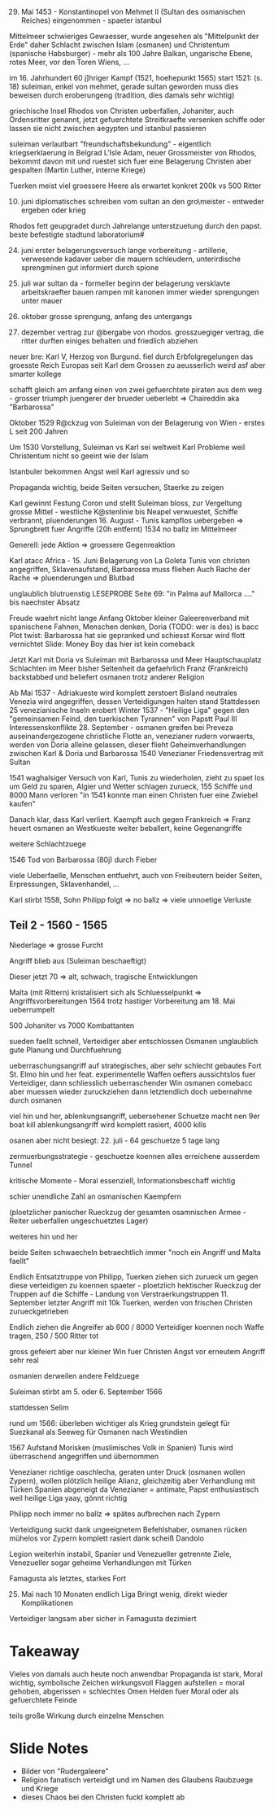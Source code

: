 29. Mai 1453 - Konstantinopel von Mehmet II (Sultan des osmanischen Reiches) eingenommen - spaeter istanbul

Mittelmeer schwieriges Gewaesser, wurde angesehen als "Mittelpunkt der Erde"
daher Schlacht zwischen Islam (osmanen) und Christentum (spanische Habsburger) - mehr als 100 Jahre
Balkan, ungarische Ebene, rotes Meer, vor den Toren Wiens, ...

im 16. Jahrhundert 60 j]hriger Kampf (1521, hoehepunkt 1565)
start 1521: (s. 18)
suleiman, enkel von mehmet, gerade sultan geworden
muss dies beweisen durch eroberungeng (tradition, dies damals sehr wichtig)

griechische Insel Rhodos von Christen ueberfallen, Johaniter, auch Ordensritter genannt, jetzt gefuerchtete Streitkraefte
versenken schiffe oder lassen sie nicht zwischen aegypten und istanbul passieren

suleiman verlautbart "freundschaftsbekundung" - eigentlich kriegserklaerung in Belgrad
L'Isle Adam, neuer Grossmeister von Rhodos, bekommt davon mit und ruestet sich fuer eine Belagerung
Christen aber gespalten (Martin Luther, interne Kriege)

Tuerken meist viel groessere Heere als erwartet
konkret 200k vs 500 Ritter

10. juni diplomatisches schreiben vom sultan an den gro\meister - entweder ergeben oder krieg

Rhodos fett geupgradet durch Jahrelange unterstzuetung durch den papst. beste befestigte stadtund laboratorium#

24. juni erster belagerungsversuch
lange vorbereitung - artillerie, verwesende kadaver ueber die mauern schleudern, unterirdische sprengminen
gut informiert durch spione
28. juli war sultan da - formeller beginn der belagerung
versklavte arbeitskraefter bauen rampen mit kanonen
immer wieder sprengungen unter mauer

10. oktober grosse sprengung, anfang des untergangs

20. dezember vertrag zur @bergabe von rhodos. grosszuegiger vertrag, die ritter durften einiges behalten und friedlich abziehen

neuer bre: Karl V, Herzog von Burgund. fiel durch Erbfolgregelungen das groesste Reich Europas seit Karl dem Grossen zu
aeusserlich weird asf aber smarter kollege

schafft gleich am anfang einen von zwei gefuerchtete piraten aus dem weg - grosser triumph
juengerer der brueder ueberlebt => Chaireddin aka "Barbarossa"

Oktober 1529 R@ckzug von Suleiman von der Belagerung von Wien - erstes L seit 200 Jahren

Um 1530 Vorstellung, Suleiman vs Karl sei weltweit
Karl Probleme weil Christentum nicht so geeint wie der Islam

Istanbuler bekommen Angst weil Karl agressiv und so

Propaganda wichtig, beide Seiten versuchen, Staerke zu zeigen

Karl gewinnt Festung Coron und stellt Suleiman bloss, zur Vergeltung grosse Mittel - westliche K@stenlinie bis Neapel verwuestet, Schiffe verbrannt, pluenderungen
16. August - Tunis kampflos uebergeben => Sprungbrett fuer Angriffe (20h entfernt)
1534 no ballz im Mittelmeer

Generell: jede Aktion => groessere Gegenreaktion

Karl atacc Africa - 15. Juni Belagerung von La Goleta
Tunis von christen angegriffen, Sklavenaufstand, Barbarossa muss fliehen
Auch Rache der Rache => pluenderungen und Blutbad

unglaublich blutruenstig
LESEPROBE Seite 69: "in Palma auf Mallorca ...." bis naechster Absatz

Freude waehrt nicht lange
Anfang Oktober kleiner Galeerenverband mit spanischene Fahnen, Menschen denken, Doria (TODO: wer is des) is bacc
Plot twist: Barbarossa hat sie gepranked und schiesst
Korsar wird flott vernichtet
Slide: Money Boy das hier ist kein comeback

Jetzt Karl mit Doria vs Suleiman mit Barbarossa und Meer Hauptschauplatz
Schlachten im Meer bisher Seltenheit da gefaehrlich
Franz (Frankreich) backstabbed und beliefert osmanen trotz anderer Religion

Ab Mai 1537 - Adriakueste wird komplett zerstoert
Bisland neutrales Venezia wird angegriffen, dessen Verteidigungen halten stand
Stattdessen 25 venezianische Inseln erobert
Winter 1537 - "Heilige Liga" gegen den "gemeinsamen Feind, den tuerkischen Tyrannen" von Papstt Paul III
Interessenskonflikte
28. September - osmanen greifen bei Preveza auseinandergezogene christliche Flotte an, venezianer rudern vorwaerts, werden von Doria alleine gelassen, dieser flieht
Geheimverhandlungen zwischen Karl & Doria und Barbarossa
1540 Venezianer Friedensvertrag mit Sultan

1541 waghalsiger Versuch von Karl, Tunis zu wiederholen, zieht zu spaet los um Geld zu sparen, Algier und Wetter schlagen zurueck, 155 Schiffe und 8000 Mann verloren
"in 1541 konnte man einen Christen fuer eine Zwiebel kaufen"

Danach klar, dass Karl verliert. Kaempft auch gegen Frankreich => Franz heuert osmanen an
Westkueste weiter beballert, keine Gegenangriffe

weitere Schlachtzuege

1546 Tod von Barbarossa (80j) durch Fieber

viele Ueberfaelle, Menschen entfuehrt, auch von Freibeutern beider Seiten, Erpressungen, Sklavenhandel, ...

Karl stirbt 1558, Sohn Philipp folgt => no ballz => viele unnoetige Verluste

## Teil 2 - 1560 - 1565
Niederlage => grosse Furcht

Angriff blieb aus (Suleiman beschaeftigt)

Dieser jetzt 70 => alt, schwach, tragische Entwicklungen

Malta (mit Rittern) kristalisiert sich als Schluesselpunkt => Angriffsvorbereitungen 1564
trotz hastiger Vorbereitung am 18. Mai ueberrumpelt

500 Johaniter vs 7000 Kombattanten

sueden faellt schnell, Verteidiger aber entschlossen
Osmanen unglaublich gute Planung und Durchfuehrung

ueberraschungsangriff auf strategisches, aber sehr schlecht gebautes Fort St. Elmo
hin und her feat. experimentelle Waffen
oefters aussichtslos fuer Verteidiger, dann schliesslich ueberraschender Win
osmanen comebacc aber muessen wieder zuruckziehen
dann letztendlich doch uebernahme durch osmanen

viel hin und her, ablenkungsangriff, uebersehener Schuetze macht nen 9er boat kill
ablenkungsangriff wird komplett rasiert, 4000 kills

osanen aber nicht besiegt: 22. juli - 64 geschuetze 5 tage lang

zermuerbungsstrategie - geschuetze koennen alles erreichene
ausserdem Tunnel

kritische Momente - Moral essenziell, Informationsbeschaff wichtig

schier unendliche Zahl an osmanischen Kaempfern

(ploetzlicher panischer Rueckzug der gesamten osamnischen Armee - Reiter ueberfallen ungeschuetztes Lager)

weiteres hin und her

beide Seiten schwaecheln betraechtlich
immer "noch ein Angriff und Malta faellt"

Endlich Entsatztruppe von Philipp, Tuerken ziehen sich zurueck um gegen diese verteidigen zu koennen
spaeter - ploetzlich hektischer Rueckzug der Truppen auf die Schiffe - Landung von Verstraerkungstruppen
11. September letzter Angriff mit 10k Tuerken, werden von frischen Christen zurueckgetrieben

Endlich ziehen die Angreifer ab
600 / 8000 Verteidiger koennen noch Waffe tragen, 250 / 500 Ritter tot

gross gefeiert aber nur kleiner Win fuer Christen
Angst vor erneutem Angriff sehr real

osmanien derweilen andere Feldzuege

Suleiman stirbt am 5. oder 6. September 1566

stattdessen Selim

rund um 1566: überleben wichtiger als Krieg
grundstein gelegt für Suezkanal als Seeweg für Osmanen nach Westindien

1567 Aufstand Morisken (muslimisches Volk in Spanien)
Tunis wird überraschend angegriffen und übernommen

Venezianer richtige oaschlecha, geraten unter Druck (osmanen wollen Zypern), wollen plötzlich heilige Alianz, gleichzeitig aber Verhandlung mit Türken
Spanien abgeneigt da Venezianer = antimate, Papst enthusiastisch weil heilige Liga yaay, gönnt richtig

Philipp noch immer no ballz => spätes aufbrechen nach Zypern

Verteidigung suckt dank ungeeignetem Befehlshaber, osmanen rücken mühelos vor
Zypern komplett rasiert dank scheiß Dandolo

Legion weiterhin instabil, Spanier und Venezueller getrennte Ziele, Venezueller sogar geheime Verhandlungen mit Türken

Famagusta als letztes, starkes Fort

25. Mai nach 10 Monaten endlich Liga
Bringt wenig, direkt wieder Komplikationen

Verteidiger langsam aber sicher in Famagusta dezimiert


# Takeaway
Vieles von damals auch heute noch anwendbar
Propaganda ist stark, Moral wichtig, symbolische Zeichen wirkungsvoll
Flaggen aufstellen = moral gehoben, abgerissen = schlechtes Omen
Helden fuer Moral oder als gefuerchtete Feinde

teils große Wirkung durch einzelne Menschen

# Slide Notes
- Bilder von "Rudergaleere"
- Religion fanatisch verteidigt und im Namen des Glaubens Raubzuege und Kriege
- dieses Chaos bei den Christen fuckt komplett ab
